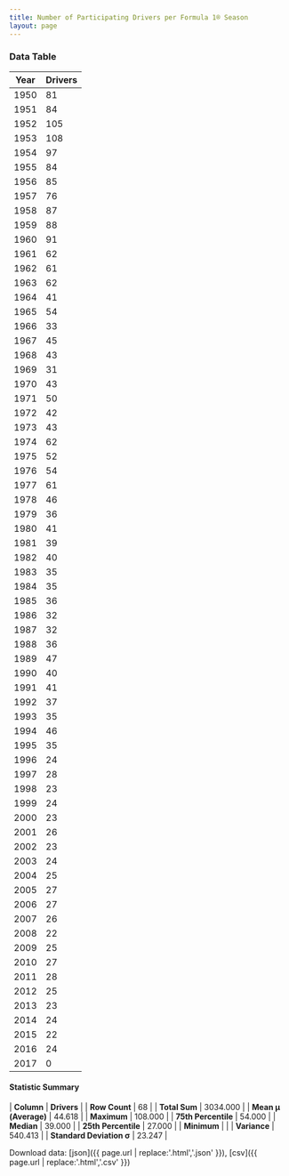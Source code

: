 ```yaml
---
title: Number of Participating Drivers per Formula 1® Season
layout: page
---
```


<canvas id="chart" width="400" height="180"></canvas>
<script>
var data = {
    "datasets": [
        {
            "backgroundColor": [
                "#9C8E8D",
                "#9C8E8D",
                "#9C8E8D",
                "#9C8E8D",
                "#9C8E8D",
                "#9C8E8D",
                "#9C8E8D",
                "#9C8E8D",
                "#9C8E8D",
                "#9C8E8D",
                "#9C8E8D",
                "#9C8E8D",
                "#9C8E8D",
                "#9C8E8D",
                "#9C8E8D",
                "#9C8E8D",
                "#9C8E8D",
                "#9C8E8D",
                "#9C8E8D",
                "#9C8E8D",
                "#9C8E8D",
                "#9C8E8D",
                "#9C8E8D",
                "#9C8E8D",
                "#9C8E8D",
                "#9C8E8D",
                "#9C8E8D",
                "#9C8E8D",
                "#9C8E8D",
                "#9C8E8D",
                "#9C8E8D",
                "#9C8E8D",
                "#9C8E8D",
                "#9C8E8D",
                "#9C8E8D",
                "#9C8E8D",
                "#9C8E8D",
                "#9C8E8D",
                "#9C8E8D",
                "#9C8E8D",
                "#9C8E8D",
                "#9C8E8D",
                "#9C8E8D",
                "#9C8E8D",
                "#9C8E8D",
                "#9C8E8D",
                "#9C8E8D",
                "#9C8E8D",
                "#9C8E8D",
                "#9C8E8D",
                "#9C8E8D",
                "#9C8E8D",
                "#9C8E8D",
                "#9C8E8D",
                "#9C8E8D",
                "#9C8E8D",
                "#9C8E8D",
                "#9C8E8D",
                "#9C8E8D",
                "#9C8E8D",
                "#9C8E8D",
                "#9C8E8D",
                "#9C8E8D",
                "#9C8E8D",
                "#9C8E8D",
                "#9C8E8D",
                "#9C8E8D",
                "#9C8E8D"
            ],
            "borderColor": [
                "#1D181E",
                "#1D181E",
                "#1D181E",
                "#1D181E",
                "#1D181E",
                "#1D181E",
                "#1D181E",
                "#1D181E",
                "#1D181E",
                "#1D181E",
                "#1D181E",
                "#1D181E",
                "#1D181E",
                "#1D181E",
                "#1D181E",
                "#1D181E",
                "#1D181E",
                "#1D181E",
                "#1D181E",
                "#1D181E",
                "#1D181E",
                "#1D181E",
                "#1D181E",
                "#1D181E",
                "#1D181E",
                "#1D181E",
                "#1D181E",
                "#1D181E",
                "#1D181E",
                "#1D181E",
                "#1D181E",
                "#1D181E",
                "#1D181E",
                "#1D181E",
                "#1D181E",
                "#1D181E",
                "#1D181E",
                "#1D181E",
                "#1D181E",
                "#1D181E",
                "#1D181E",
                "#1D181E",
                "#1D181E",
                "#1D181E",
                "#1D181E",
                "#1D181E",
                "#1D181E",
                "#1D181E",
                "#1D181E",
                "#1D181E",
                "#1D181E",
                "#1D181E",
                "#1D181E",
                "#1D181E",
                "#1D181E",
                "#1D181E",
                "#1D181E",
                "#1D181E",
                "#1D181E",
                "#1D181E",
                "#1D181E",
                "#1D181E",
                "#1D181E",
                "#1D181E",
                "#1D181E",
                "#1D181E",
                "#1D181E",
                "#1D181E"
            ],
            "borderWidth": 1,
            "data": [
                81.0,
                84.0,
                105.0,
                108.0,
                97.0,
                84.0,
                85.0,
                76.0,
                87.0,
                88.0,
                91.0,
                62.0,
                61.0,
                62.0,
                41.0,
                54.0,
                33.0,
                45.0,
                43.0,
                31.0,
                43.0,
                50.0,
                42.0,
                43.0,
                62.0,
                52.0,
                54.0,
                61.0,
                46.0,
                36.0,
                41.0,
                39.0,
                40.0,
                35.0,
                35.0,
                36.0,
                32.0,
                32.0,
                36.0,
                47.0,
                40.0,
                41.0,
                37.0,
                35.0,
                46.0,
                35.0,
                24.0,
                28.0,
                23.0,
                24.0,
                23.0,
                26.0,
                23.0,
                24.0,
                25.0,
                27.0,
                27.0,
                26.0,
                22.0,
                25.0,
                27.0,
                28.0,
                25.0,
                23.0,
                24.0,
                22.0,
                24.0,
                0.0
            ],
            "label": "Drivers"
        }
    ],
    "labels": [
        "1950",
        "1951",
        "1952",
        "1953",
        "1954",
        "1955",
        "1956",
        "1957",
        "1958",
        "1959",
        "1960",
        "1961",
        "1962",
        "1963",
        "1964",
        "1965",
        "1966",
        "1967",
        "1968",
        "1969",
        "1970",
        "1971",
        "1972",
        "1973",
        "1974",
        "1975",
        "1976",
        "1977",
        "1978",
        "1979",
        "1980",
        "1981",
        "1982",
        "1983",
        "1984",
        "1985",
        "1986",
        "1987",
        "1988",
        "1989",
        "1990",
        "1991",
        "1992",
        "1993",
        "1994",
        "1995",
        "1996",
        "1997",
        "1998",
        "1999",
        "2000",
        "2001",
        "2002",
        "2003",
        "2004",
        "2005",
        "2006",
        "2007",
        "2008",
        "2009",
        "2010",
        "2011",
        "2012",
        "2013",
        "2014",
        "2015",
        "2016",
        "2017"
    ]
};
var options = {
  legend: {
    display: false
  },
  scales: {
    xAxes: [{
      ticks: {
        beginAtZero: true,
        maxRotation: 180,
        display: window.innerWidth > 800
      }
    }],
    yAxes: [{
      ticks: {
        beginAtZero: true
      }
    }]
  },
  onResize: function(chart, size) {
    chart.options.scales.xAxes[0].ticks.display = size.width > 800;
  }
};
var chart = new Chart("chart", {
    data: data,
    type: 'bar',
    options: options
});
</script>



### Data Table

| Year | Drivers |
|--|--|
| 1950 | 81 |
| 1951 | 84 |
| 1952 | 105 |
| 1953 | 108 |
| 1954 | 97 |
| 1955 | 84 |
| 1956 | 85 |
| 1957 | 76 |
| 1958 | 87 |
| 1959 | 88 |
| 1960 | 91 |
| 1961 | 62 |
| 1962 | 61 |
| 1963 | 62 |
| 1964 | 41 |
| 1965 | 54 |
| 1966 | 33 |
| 1967 | 45 |
| 1968 | 43 |
| 1969 | 31 |
| 1970 | 43 |
| 1971 | 50 |
| 1972 | 42 |
| 1973 | 43 |
| 1974 | 62 |
| 1975 | 52 |
| 1976 | 54 |
| 1977 | 61 |
| 1978 | 46 |
| 1979 | 36 |
| 1980 | 41 |
| 1981 | 39 |
| 1982 | 40 |
| 1983 | 35 |
| 1984 | 35 |
| 1985 | 36 |
| 1986 | 32 |
| 1987 | 32 |
| 1988 | 36 |
| 1989 | 47 |
| 1990 | 40 |
| 1991 | 41 |
| 1992 | 37 |
| 1993 | 35 |
| 1994 | 46 |
| 1995 | 35 |
| 1996 | 24 |
| 1997 | 28 |
| 1998 | 23 |
| 1999 | 24 |
| 2000 | 23 |
| 2001 | 26 |
| 2002 | 23 |
| 2003 | 24 |
| 2004 | 25 |
| 2005 | 27 |
| 2006 | 27 |
| 2007 | 26 |
| 2008 | 22 |
| 2009 | 25 |
| 2010 | 27 |
| 2011 | 28 |
| 2012 | 25 |
| 2013 | 23 |
| 2014 | 24 |
| 2015 | 22 |
| 2016 | 24 |
| 2017 | 0 |

#### Statistic Summary

| **Column** | **Drivers** |
| **Row Count** | 68 |
| **Total Sum** | 3034.000 |
| **Mean μ (Average)** | 44.618 |
| **Maximum** | 108.000 |
| **75th Percentile** | 54.000 |
| **Median** | 39.000 |
| **25th Percentile** | 27.000 |
| **Minimum** |  |
| **Variance** | 540.413 |
| **Standard Deviation σ** | 23.247 |

Download data: [json]({{ page.url | replace:'.html','.json' }}), [csv]({{ page.url | replace:'.html','.csv' }})
